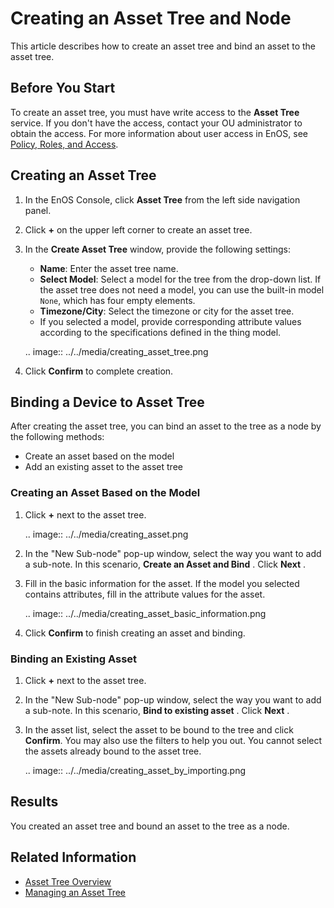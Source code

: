 # Creating an Asset Tree and Node

This article describes how to create an asset tree and bind an asset to the asset tree.

## Before You Start

To create an asset tree, you must have write access to the **Asset Tree** service. If you don't have the access, contact your OU administrator to obtain the access. For more information about user access in EnOS, see [Policy, Roles, and Access](/docs/iam/en/dev/access_policy).

## Creating an Asset Tree

1. In the EnOS Console, click **Asset Tree** from the left side navigation panel.

2. Click  **+**  on the upper left corner to create an asset tree.

3. In the **Create Asset Tree** window, provide the following settings:

   - **Name**: Enter the asset tree name.
   - **Select Model**: Select a model for the tree from the drop-down list.
     If the asset tree does not need a model, you can use the built-in model `None`, which has four empty elements.
   - **Timezone/City**: Select the timezone or city for the asset tree.
   - If you selected a model, provide corresponding attribute values ​​according to the specifications defined in the thing model.

   .. image:: ../../media/creating_asset_tree.png

4. Click **Confirm** to complete creation.

## Binding a Device to Asset Tree

After creating the asset tree, you can bind an asset to the tree as a node by the following methods:

- Create an asset based on the model
- Add an existing asset to the asset tree

### Creating an Asset Based on the Model

1. Click **+** next to the asset tree.

   .. image:: ../../media/creating_asset.png

2. In the "New Sub-node" pop-up window, select the way you want to add a sub-note. In this scenario, **Create an Asset and Bind** . Click **Next** .

3. Fill in the basic information for the asset. If the model you selected contains attributes, fill in the attribute values for the asset.

   .. image:: ../../media/creating_asset_basic_information.png

4. Click **Confirm** to finish creating an asset and binding.

### Binding an Existing Asset

1. Click **+** next to the asset tree.

2. In the "New Sub-node" pop-up window, select the way you want to add a sub-note. In this scenario, **Bind to existing asset** . Click **Next** .

3. In the asset list, select the asset to be bound to the tree and click **Confirm**. You may also use the filters to help you out.
   You cannot select the assets already bound to the asset tree.

   .. image:: ../../media/creating_asset_by_importing.png

## Results

You created an asset tree and bound an asset to the tree as a node.

## Related Information

- [Asset Tree Overview](assettree_overview)
- [Managing an Asset Tree](managing_assettree)

